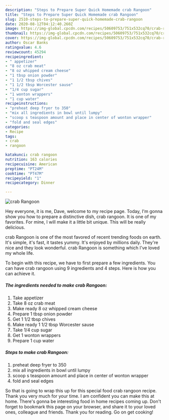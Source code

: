 ```yaml
---
description: "Steps to Prepare Super Quick Homemade crab Rangoon"
title: "Steps to Prepare Super Quick Homemade crab Rangoon"
slug: 2510-steps-to-prepare-super-quick-homemade-crab-rangoon
date: 2020-08-12T04:12:40.260Z
image: https://img-global.cpcdn.com/recipes/50609753/751x532cq70/crab-rangoon-recipe-main-photo.jpg
thumbnail: https://img-global.cpcdn.com/recipes/50609753/751x532cq70/crab-rangoon-recipe-main-photo.jpg
cover: https://img-global.cpcdn.com/recipes/50609753/751x532cq70/crab-rangoon-recipe-main-photo.jpg
author: Oscar Banks
ratingvalue: 4.6
reviewcount: 45294
recipeingredient:
- " appetizer"
- "8 oz crab meat"
- "8 oz whipped cream cheese"
- "1 tbsp onion powder"
- "1 1/2 tbsp chives"
- "1 1/2 tbsp Worcester sause"
- "1/4 cup sugar"
- "1 wonton wrappers"
- "1 cup water"
recipeinstructions:
- "preheat deep fryer to 350"
- "mix all ingredients in bowl until lumpy"
- "scoop s teaspoon amount and place in center of wonton wrapper"
- "fold and seal edges"
categories:
- Recipe
tags:
- crab
- rangoon

katakunci: crab rangoon 
nutrition: 163 calories
recipecuisine: American
preptime: "PT24M"
cooktime: "PT47M"
recipeyield: "1"
recipecategory: Dinner

---
```



![crab Rangoon](https://img-global.cpcdn.com/recipes/50609753/751x532cq70/crab-rangoon-recipe-main-photo.jpg)

Hey everyone, it is me, Dave, welcome to my recipe page. Today, I'm gonna show you how to prepare a distinctive dish, crab rangoon. It is one of my favorites. For mine, I will make it a little bit unique. This will be really delicious.

crab Rangoon is one of the most favored of recent trending foods on earth. It's simple, it's fast, it tastes yummy. It's enjoyed by millions daily. They're nice and they look wonderful. crab Rangoon is something which I've loved my whole life.




To begin with this recipe, we have to first prepare a few ingredients. You can have crab rangoon using 9 ingredients and 4 steps. Here is how you can achieve it.

<!--inarticleads1-->

##### The ingredients needed to make crab Rangoon:

1. Take  appetizer
1. Take 8 oz crab meat
1. Make ready 8 oz whipped cream cheese
1. Prepare 1 tbsp onion powder
1. Get 1 1/2 tbsp chives
1. Make ready 1 1/2 tbsp Worcester sause
1. Take 1/4 cup sugar
1. Get 1 wonton wrappers
1. Prepare 1 cup water




<!--inarticleads2-->

##### Steps to make crab Rangoon:

1. preheat deep fryer to 350
1. mix all ingredients in bowl until lumpy
1. scoop s teaspoon amount and place in center of wonton wrapper
1. fold and seal edges




So that is going to wrap this up for this special food crab rangoon recipe. Thank you very much for your time. I am confident you can make this at home. There's gonna be interesting food in home recipes coming up. Don't forget to bookmark this page on your browser, and share it to your loved ones, colleague and friends. Thank you for reading. Go on get cooking!
